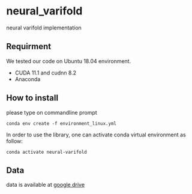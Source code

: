 # neural_varifold
neural varifold implementation

## Requirment
We tested our code on Ubuntu 18.04 environment. 

* CUDA 11.1 and cudnn 8.2
* Anaconda

## How to install

please type on commandline prompt 

```
conda env create -f environment_linux.yml
```

In order to use the library, one can activate conda virtual environment as follow: 

```
conda activate neural-varifold
```

## Data

data is available at [google drive](https://drive.google.com/file/d/1ANYa3JKhr696rxMt1kaxD265-xq5N7qO/view?usp=drive_link)
